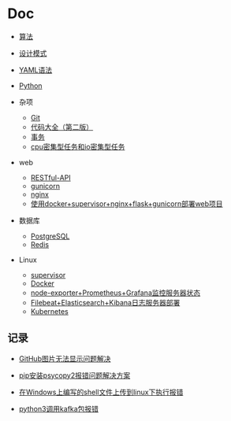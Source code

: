 # Doc

+ [算法](算法)

+ [设计模式](设计模式)

+ [YAML语法](YAML语法.md)

+ [Python](Python)

+ 杂项
  + [Git](Git.md)
  + [代码大全（第二版）](代码大全)
  + [事务](事务.md)
  + [cpu密集型任务和io密集型任务](cpu密集型任务和io密集型任务.md)

+ web
  + [RESTful-API](RESTful-API.md)
  + [gunicorn](gunicorn.md)
  + [nginx](nginx.md)
  + [使用docker+supervisor+nginx+flask+gunicorn部署web项目](使用docker+supervisor+nginx+flask+gunicorn部署web项目.md)

+ 数据库
  + [PostgreSQL](PostgreSQL)
  + [Redis](Redis)

+ Linux
  + [supervisor](supervisor.md)
  + [Docker](Docker)
  + [node-exporter+Prometheus+Grafana监控服务器状态](node-exporter+Prometheus+Grafana监控服务器状态)
  + [Filebeat+Elasticsearch+Kibana日志服务器部署](Filebeat+Elasticsearch+Kibana日志服务器部署)
  + [Kubernetes](Kubernetes)

## 记录

+ [GitHub图片无法显示问题解决](记录/GitHub图片无法显示问题解决.md)

+ [pip安装psycopy2报错问题解决方案](记录/pip安装psycopy2报错问题解决方案.md)

+ [在Windows上编写的shell文件上传到linux下执行报错](记录/在Windows上编写的shell文件上传到linux下执行报错.md)

+ [python3调用kafka包报错](记录/python3调用kafka包报错.md)
